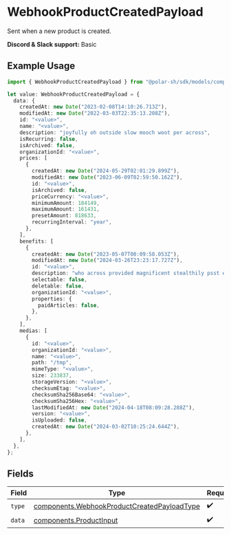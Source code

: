 # WebhookProductCreatedPayload

Sent when a new product is created.

**Discord & Slack support:** Basic

## Example Usage

```typescript
import { WebhookProductCreatedPayload } from "@polar-sh/sdk/models/components";

let value: WebhookProductCreatedPayload = {
  data: {
    createdAt: new Date("2023-02-08T14:10:26.713Z"),
    modifiedAt: new Date("2022-03-03T22:35:13.208Z"),
    id: "<value>",
    name: "<value>",
    description: "joyfully oh outside slow mooch woot per across",
    isRecurring: false,
    isArchived: false,
    organizationId: "<value>",
    prices: [
      {
        createdAt: new Date("2024-05-29T02:01:29.899Z"),
        modifiedAt: new Date("2023-06-09T02:59:50.162Z"),
        id: "<value>",
        isArchived: false,
        priceCurrency: "<value>",
        minimumAmount: 184149,
        maximumAmount: 161431,
        presetAmount: 818633,
        recurringInterval: "year",
      },
    ],
    benefits: [
      {
        createdAt: new Date("2023-05-07T00:09:58.053Z"),
        modifiedAt: new Date("2024-03-26T23:23:17.727Z"),
        id: "<value>",
        description: "who across provided magnificent stealthily psst emulsify",
        selectable: false,
        deletable: false,
        organizationId: "<value>",
        properties: {
          paidArticles: false,
        },
      },
    ],
    medias: [
      {
        id: "<value>",
        organizationId: "<value>",
        name: "<value>",
        path: "/tmp",
        mimeType: "<value>",
        size: 233837,
        storageVersion: "<value>",
        checksumEtag: "<value>",
        checksumSha256Base64: "<value>",
        checksumSha256Hex: "<value>",
        lastModifiedAt: new Date("2024-04-18T08:09:28.288Z"),
        version: "<value>",
        isUploaded: false,
        createdAt: new Date("2024-03-02T10:25:24.644Z"),
      },
    ],
  },
};
```

## Fields

| Field                                                                                                      | Type                                                                                                       | Required                                                                                                   | Description                                                                                                |
| ---------------------------------------------------------------------------------------------------------- | ---------------------------------------------------------------------------------------------------------- | ---------------------------------------------------------------------------------------------------------- | ---------------------------------------------------------------------------------------------------------- |
| `type`                                                                                                     | [components.WebhookProductCreatedPayloadType](../../models/components/webhookproductcreatedpayloadtype.md) | :heavy_check_mark:                                                                                         | N/A                                                                                                        |
| `data`                                                                                                     | [components.ProductInput](../../models/components/productinput.md)                                         | :heavy_check_mark:                                                                                         | A product.                                                                                                 |